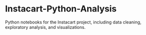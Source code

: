 # Instacart-Python-Analysis
Python notebooks for the Instacart project, including data cleaning, exploratory analysis, and visualizations.
